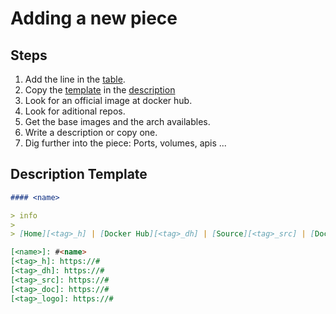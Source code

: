 # Adding a new piece

## Steps

1. Add the line in the [table](#Pieces).
2. Copy the [template](#DescriptionTemplate) in the [description](./codex.md#Description)
3. Look for an official image at docker hub.
4. Look for aditional repos.
5. Get the base images and the arch availables.
6. Write a description or copy one.
7. Dig further into the piece: Ports, volumes, apis ...

## Description Template

```md
#### <name>

> info
>
> [Home][<tag>_h] | [Docker Hub][<tag>_dh] | [Source][<tag>_src] | [Doc][<tag>_doc] || [Back](#Pieces)

[<name>]: #<name>
[<tag>_h]: https://#
[<tag>_dh]: https://#
[<tag>_src]: https://#
[<tag>_doc]: https://#
[<tag>_logo]: https://#
```